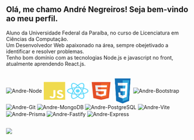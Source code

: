 ## Olá, me chamo André Negreiros! Seja bem-vindo ao meu perfil.

Aluno da Universidade Federal da Paraíba, no curso de Licenciatura em Ciências da Computação.
<br>
Um Desenvolvedor Web apaixonado na área, sempre obejetivado a identificar e resolver problemas.
<br>
Tenho bom domínio com as tecnologias Node.js e javascript no front, atualmente aprendendo React.js.

<div style="display: inline_block"><br>
  <img align="center" alt="Andre-Node" height="100" width="70" src="https://cdn.jsdelivr.net/gh/devicons/devicon@latest/icons/nodejs/nodejs-original-wordmark.svg">
  <img align="center" alt="Andre-Js" height="50" width="60" src="https://raw.githubusercontent.com/devicons/devicon/master/icons/javascript/javascript-plain.svg">
  <img align="center" alt="Andre-React" height="50" width="60" src="https://raw.githubusercontent.com/devicons/devicon/master/icons/react/react-original.svg">
  <img align="center" alt="Andre-HTML" height="50" width="60" src="https://raw.githubusercontent.com/devicons/devicon/master/icons/html5/html5-original.svg">
  <img align="center" alt="Andre-CSS" height="70" width="50" src="https://raw.githubusercontent.com/devicons/devicon/master/icons/css3/css3-original.svg">
  <img align="center" alt="Andre-Bootstrap" height="65" width="55" src="https://cdn.jsdelivr.net/gh/devicons/devicon@latest/icons/bootstrap/bootstrap-original.svg" />
  <img align="center" alt="Andre-Git" height="65" width="55" src="https://cdn.jsdelivr.net/gh/devicons/devicon@latest/icons/git/git-original.svg" />
  <img align="center" alt="Andre-MongoDB" height="65" width="55" src="https://cdn.jsdelivr.net/gh/devicons/devicon@latest/icons/mongodb/mongodb-original.svg" />
  <img align="center" alt="Andre-PostgreSQL" height="65" width="55" src="https://cdn.jsdelivr.net/gh/devicons/devicon@latest/icons/postgresql/postgresql-original.svg" />
  <img align="center" alt="Andre-Vite" height="65" width="55" src="https://cdn.jsdelivr.net/gh/devicons/devicon@latest/icons/vitejs/vitejs-original.svg" />
  <img align="center" alt="Andre-Prisma" height="65" width="55" src="https://cdn.jsdelivr.net/gh/devicons/devicon@latest/icons/prisma/prisma-original.svg" />
  <img align="center" alt="Andre-Fastify" height="65" width="55" src="https://cdn.jsdelivr.net/gh/devicons/devicon@latest/icons/fastify/fastify-original.svg" />
  <img align="center" alt="Andre-Express" height="65" width="55" src="https://cdn.jsdelivr.net/gh/devicons/devicon@latest/icons/express/express-original.svg" />
</div>
  
  ##
 
<div> 
  <a href="https://www.linkedin.com/in/andre-negreiros-9bb926235" target="_blank"><img src="https://img.shields.io/badge/-LinkedIn-%230077B5?style=for-the-badge&logo=linkedin&logoColor=white" target="_blank"></a> 
  
</div>
